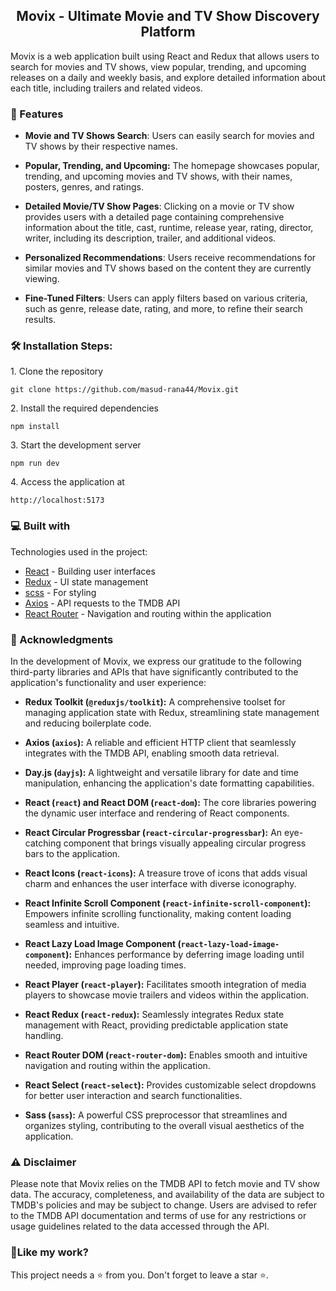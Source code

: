 <h2 align="center">
Movix - Ultimate Movie and TV Show Discovery Platform</h2>



<p>Movix is a web application built using React and Redux that allows users to search for movies and TV shows, view popular, trending, and upcoming releases on a daily and weekly basis, and explore detailed information about each title, including trailers and related videos.</p>

<h3>📝 Features</h3>

- <strong>Movie and TV Shows Search</strong>: Users can easily search for movies and TV shows by their respective names.

- <strong>Popular, Trending, and Upcoming:</strong> The homepage showcases popular, trending, and upcoming movies and TV shows, with their names, posters, genres, and ratings.

- <strong>Detailed Movie/TV Show Pages</strong>: Clicking on a movie or TV show provides users with a detailed page containing comprehensive information about the title, cast, runtime, release year, rating, director, writer, including its description, trailer, and additional videos.

- <strong>Personalized Recommendations</strong>: Users receive recommendations for similar movies and TV shows based on the content they are currently viewing.

- <strong>Fine-Tuned Filters</strong>: Users can apply filters based on various criteria, such as genre, release date, rating, and more, to refine their search results.


<h3>🛠️ Installation Steps:</h3>

<p>1. Clone the repository</p>

```
git clone https://github.com/masud-rana44/Movix.git
```

<p>2. Install the required dependencies </p>

```
npm install
```

<p>3. Start the development server</p>

```
npm run dev
```

<p>4. Access the application at</p>

```
http://localhost:5173
```

<h3>💻 Built with</h3>

Technologies used in the project:

- [React](#) - Building user interfaces
- [Redux](#) - UI state management
- [scss](#) - For styling
- [Axios](#) - API requests to the TMDB API
- [React Router](#) - Navigation and routing within the application

<h3>🙏 Acknowledgments</h3>

In the development of Movix, we express our gratitude to the following third-party libraries and APIs that have significantly contributed to the application's functionality and user experience:

- **Redux Toolkit (`@reduxjs/toolkit`):** A comprehensive toolset for managing application state with Redux, streamlining state management and reducing boilerplate code.

- **Axios (`axios`):** A reliable and efficient HTTP client that seamlessly integrates with the TMDB API, enabling smooth data retrieval.

- **Day.js (`dayjs`):** A lightweight and versatile library for date and time manipulation, enhancing the application's date formatting capabilities.

- **React (`react`) and React DOM (`react-dom`):** The core libraries powering the dynamic user interface and rendering of React components.

- **React Circular Progressbar (`react-circular-progressbar`):** An eye-catching component that brings visually appealing circular progress bars to the application.

- **React Icons (`react-icons`):** A treasure trove of icons that adds visual charm and enhances the user interface with diverse iconography.

- **React Infinite Scroll Component (`react-infinite-scroll-component`):** Empowers infinite scrolling functionality, making content loading seamless and intuitive.

- **React Lazy Load Image Component (`react-lazy-load-image-component`):** Enhances performance by deferring image loading until needed, improving page loading times.

- **React Player (`react-player`):** Facilitates smooth integration of media players to showcase movie trailers and videos within the application.

- **React Redux (`react-redux`):** Seamlessly integrates Redux state management with React, providing predictable application state handling.

- **React Router DOM (`react-router-dom`):** Enables smooth and intuitive navigation and routing within the application.

- **React Select (`react-select`):** Provides customizable select dropdowns for better user interaction and search functionalities.

- **Sass (`sass`):** A powerful CSS preprocessor that streamlines and organizes styling, contributing to the overall visual aesthetics of the application.

<h3>⚠️ Disclaimer</h3>

Please note that Movix relies on the TMDB API to fetch movie and TV show data. The accuracy, completeness, and availability of the data are subject to TMDB's policies and may be subject to change. Users are advised to refer to the TMDB API documentation and terms of use for any restrictions or usage guidelines related to the data accessed through the API.

<h3>💖Like my work?</h3>

This project needs a ⭐️ from you. Don't forget to leave a star ⭐️.

